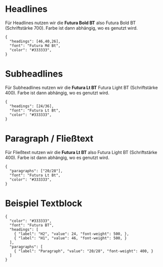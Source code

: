 # Headlines

Für Headlines nutzen wir die **Futura Bold BT** also Futura Bold BT (Schriftstärke 700).
Farbe ist dann abhängig, wo es genutzt wird.

```type
{
  "headings": [46,40,26],
  "font": "Futura Md Bt",
  "color": "#333333",
}
```

# Subheadlines

Für Subheadlines nutzen wir die **Futura Lt BT** Futura Light BT (Schriftstärke 400).
Farbe ist dann abhängig, wo es genutzt wird.

```type
{
  "headings": [24/36],
  "font": "Futura Lt Bt",
  "color": "#333333",
}
```
# Paragraph / Fließtext

Für Fließtext nutzen wir die **Futura Lt BT** also Futura Light BT (Schriftstärke 400).
Farbe ist dann abhängig, wo es genutzt wird.

```type
{
  "paragraphs": ["20/28"],
  "font": "Futura Lt Bt",
  "color": "#333333",
}
```

# Beispiel Textblock

```type
{
  "color": "#333333",
  "font": "Futura BT",
  "headings": [
    { "label": "H2", "value": 24, "font-weight": 500, },
    { "label": "H1", "value": 46, "font-weight": 500, }
  ],
  "paragraphs": [
    { "label": "Paragraph", "value": "20/28", "font-weight": 400, }
  ]
}
```